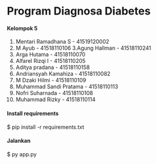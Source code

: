 # Program Diagnosa Diabetes
<h4>Kelompok 5</h4>

1. Mentari Ramadhana S - 41519120002
2. M Ayub - 41518110106
3.Agung Hallman - 41518110241
4. Arga Hutama - 41518110070
5. Alfarel Rizqi I - 41518110205
6. Aditya pradana - 41518110158
7. Andriansyah Kamahiza - 41518110082 
8. M Dzaki Hilmi - 41518110109
9. Muhammad Sandi Pratama - 41518110113
10. Nofri Suharnada - 41518110108
11. Muhammad Rizky - 41518110114

<h4>Install requirements</h4>
$ pip install -r requirements.txt

<h4>Jalankan</h4>
$ py app.py
